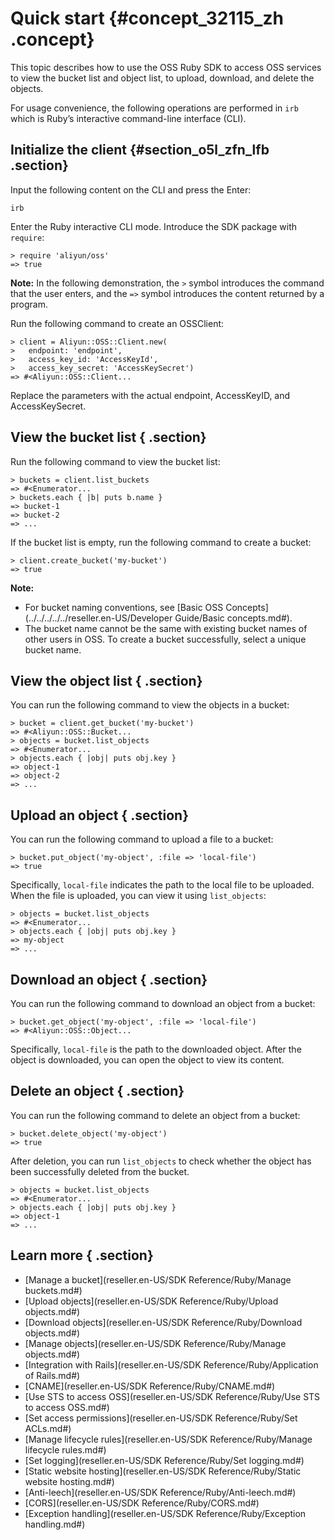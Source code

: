# Quick start {#concept_32115_zh .concept}

This topic describes how to use the OSS Ruby SDK to access OSS services to view the bucket list and object list, to upload, download, and delete the objects.

For usage convenience, the following operations are performed in `irb` which is Ruby’s interactive command-line interface \(CLI\).

## Initialize the client {#section_o5l_zfn_lfb .section}

Input the following content on the CLI and press the Enter:

```language-ruby
irb

```

Enter the Ruby interactive CLI mode. Introduce the SDK package with `require`:

```language-ruby
> require 'aliyun/oss'
=> true

```

**Note:** In the following demonstration, the `>` symbol introduces the command that the user enters, and the `=>` symbol introduces the content returned by a program.

Run the following command to create an OSSClient:

```language-ruby
> client = Aliyun::OSS::Client.new(
>   endpoint: 'endpoint',
>   access_key_id: 'AccessKeyId',
>   access_key_secret: 'AccessKeySecret')
=> #<Aliyun::OSS::Client...

```

Replace the parameters with the actual endpoint, AccessKeyID, and AccessKeySecret.

## View the bucket list { .section}

Run the following command to view the bucket list:

```language-ruby
> buckets = client.list_buckets
=> #<Enumerator...
> buckets.each { |b| puts b.name }
=> bucket-1
=> bucket-2
=> ...

```

If the bucket list is empty, run the following command to create a bucket:

```language-ruby
> client.create_bucket('my-bucket')
=> true

```

**Note:** 

-   For bucket naming conventions, see [Basic OSS Concepts](../../../../../reseller.en-US/Developer Guide/Basic concepts.md#).
-   The bucket name cannot be the same with existing bucket names of other users in OSS. To create a bucket successfully, select a unique bucket name.

## View the object list { .section}

You can run the following command to view the objects in a bucket:

```language-ruby
> bucket = client.get_bucket('my-bucket')
=> #<Aliyun::OSS::Bucket...
> objects = bucket.list_objects
=> #<Enumerator...
> objects.each { |obj| puts obj.key }
=> object-1
=> object-2
=> ...

```

## Upload an object { .section}

You can run the following command to upload a file to a bucket:

```language-ruby
> bucket.put_object('my-object', :file => 'local-file')
=> true

```

Specifically, `local-file` indicates the path to the local file to be uploaded. When the file is uploaded, you can view it using `list_objects`:

```language-ruby
> objects = bucket.list_objects
=> #<Enumerator...
> objects.each { |obj| puts obj.key }
=> my-object
=> ...

```

## Download an object { .section}

You can run the following command to download an object from a bucket:

```language-ruby
> bucket.get_object('my-object', :file => 'local-file')
=> #<Aliyun::OSS::Object...

```

Specifically, `local-file` is the path to the downloaded object. After the object is downloaded, you can open the object to view its content.

## Delete an object { .section}

You can run the following command to delete an object from a bucket:

```language-ruby
> bucket.delete_object('my-object')
=> true

```

After deletion, you can run `list_objects` to check whether the object has been successfully deleted from the bucket.

```language-ruby
> objects = bucket.list_objects
=> #<Enumerator...
> objects.each { |obj| puts obj.key }
=> object-1
=> ...

```

## Learn more { .section}

-    [Manage a bucket](reseller.en-US/SDK Reference/Ruby/Manage buckets.md#) 
-    [Upload objects](reseller.en-US/SDK Reference/Ruby/Upload objects.md#) 
-    [Download objects](reseller.en-US/SDK Reference/Ruby/Download objects.md#) 
-    [Manage objects](reseller.en-US/SDK Reference/Ruby/Manage objects.md#)
-    [Integration with Rails](reseller.en-US/SDK Reference/Ruby/Application of Rails.md#) 
-    [CNAME](reseller.en-US/SDK Reference/Ruby/CNAME.md#) 
-    [Use STS to access OSS](reseller.en-US/SDK Reference/Ruby/Use STS to access OSS.md#) 
-    [Set access permissions](reseller.en-US/SDK Reference/Ruby/Set ACLs.md#) 
-    [Manage lifecycle rules](reseller.en-US/SDK Reference/Ruby/Manage lifecycle rules.md#) 
-    [Set logging](reseller.en-US/SDK Reference/Ruby/Set logging.md#)
-    [Static website hosting](reseller.en-US/SDK Reference/Ruby/Static website hosting.md#)
-    [Anti-leech](reseller.en-US/SDK Reference/Ruby/Anti-leech.md#) 
-    [CORS](reseller.en-US/SDK Reference/Ruby/CORS.md#) 
-    [Exception handling](reseller.en-US/SDK Reference/Ruby/Exception handling.md#) 

